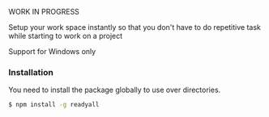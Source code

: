 WORK IN PROGRESS

Setup your work space instantly so that you don't have to do repetitive task while starting to work on a project

Support for Windows only

### Installation

You need to install the package globally to use over directories.

```sh
$ npm install -g readyall
```
